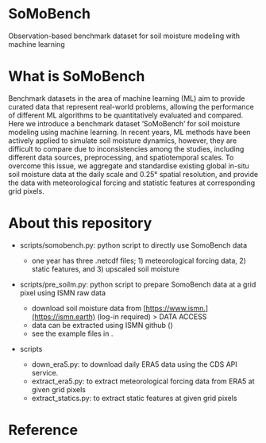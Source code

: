 # SoMoBench
Observation-based benchmark dataset for soil moisture modeling with machine learning

# What is SoMoBench
Benchmark datasets in the area of machine learning (ML) aim to provide curated data that represent real-world problems, allowing the performance of different ML algorithms to be quantitatively evaluated and compared. Here we introduce a benchmark dataset ‘SoMoBench’ for soil moisture modeling using machine learning. In recent years, ML methods have been actively applied to simulate soil moisture dynamics, however, they are difficult to compare due to inconsistencies among the studies, including different data sources, preprocessing, and spatiotemporal scales. To overcome this issue, we aggregate and standardise existing global in-situ soil moisture data at the daily scale and 0.25° spatial resolution, and provide the data with meteorological forcing and statistic features at corresponding grid pixels. 


# About this repository

  - scripts/somobench.py: python script to directly use SomoBench data
    - one year has three .netcdf files; 1) meteorological forcing data, 2) static features, and 3) upscaled soil moisture
     
  - scripts/pre_soilm.py: python script to prepare SomoBench data at a grid pixel using ISMN raw data
    - download soil moisture data from [https://www.ismn.](https://ismn.earth) (log-in required) > DATA ACCESS
    - data can be extracted using ISMN github ()
    - see the example files in .
      
  - scripts
    - down_era5.py: to download daily ERA5 data using the CDS API service.
    - extract_era5.py: to extract meteorological forcing data from ERA5 at given grid pixels
    - extract_statics.py: to extract static features at given grid pixels
  
# Reference
